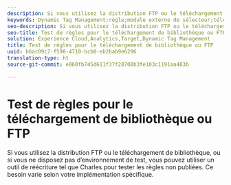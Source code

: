 ```yaml
---
description: Si vous utilisez la distribution FTP ou le téléchargement de bibliothèque, ou si vous ne disposez pas d’environnement de test, vous pouvez utiliser un outil de réécriture tel que Charles pour tester les règles non publiées. Ce besoin varie selon votre implémentation spécifique.
keywords: Dynamic Tag Management;règle;module externe de sélecteur;téléchargement de bibliothèque;ftp;outil de réécriture;test des règles non publiées;test des règles;déboguer une règle;charles
seo-description: Si vous utilisez la distribution FTP ou le téléchargement de bibliothèque, ou si vous ne disposez pas d’environnement de test, vous pouvez utiliser un outil de réécriture tel que Charles pour tester les règles non publiées. Ce besoin varie selon votre implémentation spécifique.
seo-title: Test de règles pour le téléchargement de bibliothèque ou FTP
solution: Experience Cloud,Analytics,Target,Dynamic Tag Management
title: Test de règles pour le téléchargement de bibliothèque ou FTP
uuid: b6ac09c7-f590-4710-bcb0-eb2bab9e6296
translation-type: ht
source-git-commit: e060fb745d611f37f28708b3fe103c1191aa483b

---
```



# Test de règles pour le téléchargement de bibliothèque ou FTP

Si vous utilisez la distribution FTP ou le téléchargement de bibliothèque, ou si vous ne disposez pas d’environnement de test, vous pouvez utiliser un outil de réécriture tel que Charles pour tester les règles non publiées. Ce besoin varie selon votre implémentation spécifique.

